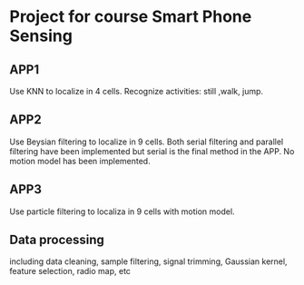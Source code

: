 # Project for course Smart Phone Sensing
## APP1
Use KNN to localize in 4 cells.
Recognize activities: still ,walk, jump.
## APP2
Use Beysian filtering to localize in 9 cells.
Both serial filtering and parallel filtering have been implemented but serial is the final method in the APP.
No motion model has been implemented.
## APP3
Use particle filtering to localiza in 9 cells with motion model.

## Data processing
including data cleaning, sample filtering, signal trimming, Gaussian kernel, feature selection, radio map, etc
